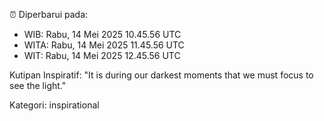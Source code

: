 ⏰ Diperbarui pada:
- WIB: Rabu, 14 Mei 2025 10.45.56 UTC
- WITA: Rabu, 14 Mei 2025 11.45.56 UTC
- WIT: Rabu, 14 Mei 2025 12.45.56 UTC

Kutipan Inspiratif:
"It is during our darkest moments that we must focus to see the light."


Kategori: inspirational

